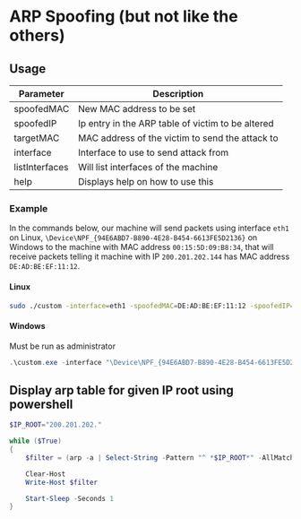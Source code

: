 # ARP Spoofing (but not like the others)

## Usage

| Parameter      | Description                                       |
|----------------|---------------------------------------------------|
| spoofedMAC     | New MAC address to be set                         |
| spoofedIP      | Ip entry in the ARP table of victim to be altered |
| targetMAC      | MAC address of the victim to send the attack to   |
| interface      | Interface to use to send attack from              |
| listInterfaces | Will list interfaces of the machine               |
| help           | Displays help on how to use this                  |

### Example

In the commands below, our machine will send packets using interface `eth1` on Linux,
`\Device\NPF_{94E6ABD7-B890-4E28-B454-6613FE5D2136}` on Windows to the machine with MAC address `00:15:5D:09:B8:34`,
that will receive packets telling it machine with IP `200.201.202.144` has MAC address `DE:AD:BE:EF:11:12`.

#### Linux

```bash
sudo ./custom -interface=eth1 -spoofedMAC=DE:AD:BE:EF:11:12 -spoofedIP=200.201.202.144 -targetMAC=00:15:5D:09:B8:34
```

#### Windows

Must be run as administrator

```powershell
.\custom.exe -interface "\Device\NPF_{94E6ABD7-B890-4E28-B454-6613FE5D2136}" -spoofMAC DE:AD:BE:EF:11:12 -spoofedIP 200.201.202.144
```

## Display arp table for given IP root using powershell

```powershell
$IP_ROOT="200.201.202."

while ($True)
{
    $filter = (arp -a | Select-String -Pattern "^ *$IP_ROOT*" -AllMatches) -join "`n"

    Clear-Host
    Write-Host $filter

    Start-Sleep -Seconds 1
}
```
